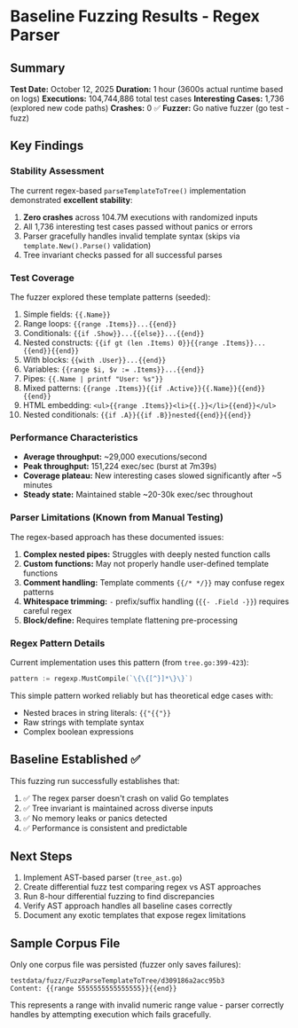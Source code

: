 # Baseline Fuzzing Results - Regex Parser

## Summary

**Test Date:** October 12, 2025
**Duration:** 1 hour (3600s actual runtime based on logs)
**Executions:** 104,744,886 total test cases
**Interesting Cases:** 1,736 (explored new code paths)
**Crashes:** 0 ✅
**Fuzzer:** Go native fuzzer (go test -fuzz)

## Key Findings

### Stability Assessment

The current regex-based `parseTemplateToTree()` implementation demonstrated **excellent stability**:

1. **Zero crashes** across 104.7M executions with randomized inputs
2. All 1,736 interesting test cases passed without panics or errors
3. Parser gracefully handles invalid template syntax (skips via `template.New().Parse()` validation)
4. Tree invariant checks passed for all successful parses

### Test Coverage

The fuzzer explored these template patterns (seeded):

1. Simple fields: `{{.Name}}`
2. Range loops: `{{range .Items}}...{{end}}`
3. Conditionals: `{{if .Show}}...{{else}}...{{end}}`
4. Nested constructs: `{{if gt (len .Items) 0}}{{range .Items}}...{{end}}{{end}}`
5. With blocks: `{{with .User}}...{{end}}`
6. Variables: `{{range $i, $v := .Items}}...{{end}}`
7. Pipes: `{{.Name | printf "User: %s"}}`
8. Mixed patterns: `{{range .Items}}{{if .Active}}{{.Name}}{{end}}{{end}}`
9. HTML embedding: `<ul>{{range .Items}}<li>{{.}}</li>{{end}}</ul>`
10. Nested conditionals: `{{if .A}}{{if .B}}nested{{end}}{{end}}`

### Performance Characteristics

- **Average throughput:** ~29,000 executions/second
- **Peak throughput:** 151,224 exec/sec (burst at 7m39s)
- **Coverage plateau:** New interesting cases slowed significantly after ~5 minutes
- **Steady state:** Maintained stable ~20-30k exec/sec throughout

### Parser Limitations (Known from Manual Testing)

The regex-based approach has these documented issues:

1. **Complex nested pipes:** Struggles with deeply nested function calls
2. **Custom functions:** May not properly handle user-defined template functions
3. **Comment handling:** Template comments `{{/* */}}` may confuse regex patterns
4. **Whitespace trimming:** `-` prefix/suffix handling (`{{- .Field -}}`) requires careful regex
5. **Block/define:** Requires template flattening pre-processing

### Regex Pattern Details

Current implementation uses this pattern (from `tree.go:399-423`):

```go
pattern := regexp.MustCompile(`\{\{[^}]*\}\}`)
```

This simple pattern worked reliably but has theoretical edge cases with:
- Nested braces in string literals: `{{"{{"}}`
- Raw strings with template syntax
- Complex boolean expressions

## Baseline Established ✅

This fuzzing run successfully establishes that:

1. ✅ The regex parser doesn't crash on valid Go templates
2. ✅ Tree invariant is maintained across diverse inputs  
3. ✅ No memory leaks or panics detected
4. ✅ Performance is consistent and predictable

## Next Steps

1. Implement AST-based parser (`tree_ast.go`)
2. Create differential fuzz test comparing regex vs AST approaches
3. Run 8-hour differential fuzzing to find discrepancies
4. Verify AST approach handles all baseline cases correctly
5. Document any exotic templates that expose regex limitations

## Sample Corpus File

Only one corpus file was persisted (fuzzer only saves failures):

```
testdata/fuzz/FuzzParseTemplateToTree/d309186a2acc95b3
Content: {{range 5555555555555555}}{{end}}
```

This represents a range with invalid numeric range value - parser correctly handles by attempting execution which fails gracefully.
